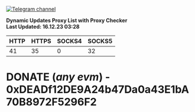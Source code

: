 [![Telegram channel](https://img.shields.io/endpoint?url=https://runkit.io/damiankrawczyk/telegram-badge/branches/master?url=https://t.me/n4z4v0d)](https://t.me/n4z4v0d) 

**Dynamic Updates Proxy List with Proxy Checker**  
**Last Updated: 16.12.23 03:28**

| HTTP        | HTTPS        | SOCKS4        | SOCKS5        |
|-------------|--------------|---------------|---------------|
| 41 | 35 | 0 | 32 |


# DONATE (_any evm_) - 0xDEADf12DE9A24b47Da0a43E1bA70B8972F5296F2
